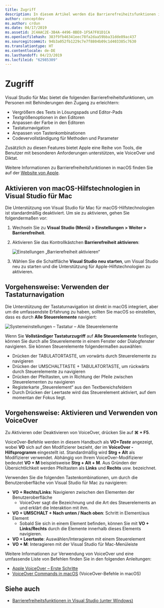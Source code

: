 ```yaml
---
title: Zugriff
description: In diesem Artikel werden die Barrierefreiheitsfunktionen in Visual Studio für Mac eingeführt, und es wird erklärt, wie sie aktiviert werden können.
author: conceptdev
ms.author: crdun
ms.date: 04/17/2019
ms.assetid: 2C4AAC2E-3B4A-4496-8BE0-1F5A7F81D1CA
ms.openlocfilehash: 383f9fb46341eec78fa2daa59bba31dde89ac437
ms.sourcegitcommit: 94b3a052fb1229c7e7f8804b09c1d403385c7630
ms.translationtype: HT
ms.contentlocale: de-DE
ms.lasthandoff: 04/23/2019
ms.locfileid: "62985309"
---
```

# <a name="accessibility"></a>Zugriff

Visual Studio für Mac bietet die folgenden Barrierefreiheitsfunktionen, um Personen mit Behinderungen den Zugang zu erleichtern:

- Vergrößern des Texts in Lösungspads und Editor-Pads
- Textgrößenoptionen in den Editoren
- Anpassen der Farbe in den Editoren
- Tastaturnavigation
- Anpassen von Tastenkombinationen
- Codevervollständigung für Methoden und Parameter

Zusätzlich zu diesen Features bietet Apple eine Reihe von Tools, die Benutzer mit besonderen Anforderungen unterstützen, wie VoiceOver und Diktat.

Weitere Informationen zu Barrierefreiheitsfunktionen in macOS finden Sie auf der [Website von Apple](https://www.apple.com/accessibility/mac/).

## <a name="enabling-macos-assistive-technologies-in-visual-studio-for-mac"></a>Aktivieren von macOS-Hilfstechnologien in Visual Studio für Mac

Die Unterstützung von Visual Studio für Mac für macOS-Hilfstechnologien ist standardmäßig deaktiviert. Um sie zu aktivieren, gehen Sie folgendermaßen vor:

1. Wechseln Sie zu **Visual Studio (Menü) > Einstellungen > Weiter > Barrierefreiheit**.

2. Aktivieren Sie das Kontrollkästchen **Barrierefreiheit aktivieren**:

   ![Einstellungen „Barrierefreiheit aktivieren“](media/accessibility-preferences.png)

3. Wählen Sie die Schaltfläche **Visual Studio neu starten**, um Visual Studio neu zu starten und die Unterstützung für Apple-Hilfstechnologien zu aktivieren.

## <a name="how-to-use-keyboard-navigation"></a>Vorgehensweise: Verwenden der Tastaturnavigation

Die Unterstützung der Tastaturnavigation ist direkt in macOS integriert, aber um die umfassendste Erfahrung zu haben, sollten Sie macOS so einstellen, dass es durch **Alle Steuerelemente** navigiert:

![Systemeinstellungen – Tastatur – Alle Steuerelemente](media/accessibility-preferences-keyboard.png)

Wenn Sie **Vollständiger Tastaturzugriff** auf **Alle Steuerelemente** festlegen, können Sie durch alle Steuerelemente in einem Fenster oder Dialogfenster navigieren. Sie können Steuerelemente folgendermaßen auswählen:

- Drücken der TABULATORTASTE, um vorwärts durch Steuerelemente zu navigieren
- Drücken der UMSCHALTTASTE + TABULATORTASTE, um rückwärts durch Steuerelemente zu navigieren
- Drücken der Pfeiltasten, um in Richtung der Pfeile zwischen Steuerelementen zu navigieren
- Registerkarte „Steuerelement“ aus den Textbereichsfeldern
- Durch Drücken der Leertaste wird das Steuerelement aktiviert, auf dem momentan der Fokus liegt.

## <a name="how-to-enable-and-use-voiceover"></a>Vorgehensweise: Aktivieren und Verwenden von VoiceOver

Zu Aktivieren oder Deaktivieren von VoiceOver, drücken Sie auf **&#8984; + F5**.

VoiceOver-Befehle werden in diesem Handbuch als **VO+*Taste*** angezeigt, wobei **VO** sich auf den Modifizierer bezieht, der im **VoiceOver -Hilfsprogramm** eingestellt ist. Standardmäßig wird **Strg + Alt** als Modifizierer verwendet. Abhängig von Ihrem VoiceOver-Modifizierer bedeutet **VO + M** beispielsweise **Strg + Alt + M**. Aus Gründen der Übersichtlichkeit werden Pfeiltasten als **Links** und **Rechts** usw. bezeichnet.

Verwenden Sie die folgenden Tastenkombinationen, um durch die Benutzeroberfläche von Visual Studio für Mac zu navigieren:

- **VO + Rechts/Links**: Navigieren zwischen den Elementen der Benutzeroberfläche
    - VoiceOver sagt die Bezeichnung und die Art des Steuerelements an und erklärt die Interaktion mit ihm.
- **VO + UMSCHALT + Nach unten / Nach oben**: Schritt in Element/aus Element
    - Sobald Sie sich in einem Element befinden, können Sie mit **VO + Links/Rechts** durch die Elemente innerhalb dieses Elements navigieren.
- **VO + Leertaste**: Auswählen/Interagieren mit einem Steuerelement
- **VO + M**: Interagieren mit der Visual Studio für Mac-Menüleiste

Weitere Informationen zur Verwendung von VoiceOver und eine umfassende Liste von Befehlen finden Sie in den folgenden Anleitungen:

- [Apple VoiceOver – Erste Schritte](https://support.apple.com/en-us/guide/voiceover-guide/welcome/web)
- [VoiceOver Commands in macOS](http://lab.dotjay.com/notes/voiceover-commands/) (VoiceOver-Befehle in macOS)

## <a name="see-also"></a>Siehe auch

- [Barrierefreiheitsfunktionen in Visual Studio (unter Windows)](/visualstudio/ide/reference/accessibility-features-of-visual-studio)
